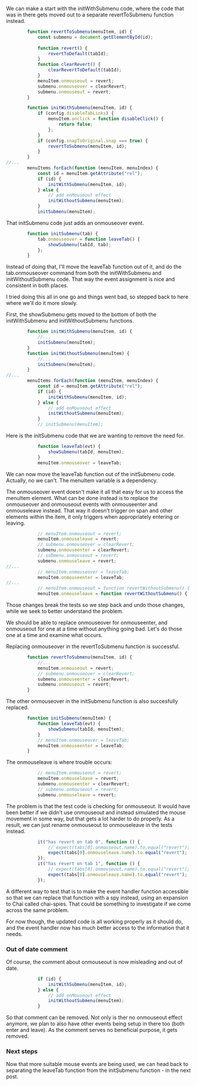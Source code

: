 We can make a start with the initWithSubmenu code, where the code that was in there gets moved out to a separate revertToSubmenu function instead.

```javascript
        function revertToSubmenu(menuItem, id) {
            const submenu = document.getElementById(id);
            
            function revert() {
                revertToDefault(tabId);
            }
            function clearRevert() {
                clearRevertToDefault(tabId);
            }
            menuItem.onmouseout = revert;
            submenu.onmouseover = clearRevert;
            submenu.onmouseout = revert;
        }

        function initWithSubmenu(menuItem, id) {
            if (config.disableTabLinks) {
                menuItem.onclick = function disableClick() {
                    return false;
                };
            }
            if (config.snapToOriginal.snap === true) {
                revertToSubmenu(menuItem, id);
            }
        }
//...
        menuItems.forEach(function (menuItem, menuIndex) {
            const id = menuItem.getAttribute("rel");
            if (id) {
                initWithSubmenu(menuItem, id);
            } else {
                // add onMouseout effect
                initWithoutSubmenu(menuItem);
            }
            initSubmenu(menuItem);
```

That initSubmenu code just adds an onmouseover event.

```javascript
        function initSubmenu(tab) {
            tab.onmouseover = function leaveTab() {
                showSubmenu(tabId, tab);
            };
        }
```

Instead of doing that, I'll move the leaveTab function out of it, and do the tab.onmouseover command from both the initWithSubmenu and initWithoutSubmenu code. That way the event assignment is nice and consistent in both places.

I tried doing this all in one go and things went bad, so stepped back to here where we'll do it more slowly.

First, the showSubmenu gets moved to the bottom of both the initWithSubmenu and initWithoutSubmenu functions.

```javascript
        function initWithSubmenu(menuItem, id) {
            //...
            initSubmenu(menuItem);
        }
        function initWithoutSubmenu(menuItem) {
            //...
            initSubmenu(menuItem);
        }
//...
        menuItems.forEach(function (menuItem, menuIndex) {
            const id = menuItem.getAttribute("rel");
            if (id) {
                initWithSubmenu(menuItem, id);
            } else {
                // add onMouseout effect
                initWithoutSubmenu(menuItem);
            }
            // initSubmenu(menuItem);
```

Here is the initSubmenu code that we are wanting to remove the need for.

```javascript
            function leaveTab(evt) {
                showSubmenu(tabId, menuItem);
            }
            menuItem.onmouseover = leaveTab;
```

We can now move the leaveTab function out of the initSubmenu code. Actually, no we can't. The menuItem variable is a dependency.

The onmouseover event doesn't make it all that easy for us to access the menuItem element. What can be done instead is to replace the onmouseover and onmouseout events with onmouseenter and onmouseleave instead. That way it doesn't trigger on span and other elements within the item, it only triggers when appropriately entering or leaving.

```javascript
            // menuItem.onmouseout = revert;
            menuItem.onmouseleave = revert;
            // submenu.onmouseover = clearRevert;
            submenu.onmouseenter = clearRevert;
            // submenu.onmouseout = revert;
            submenu.onmouseleave = revert;
//...
            // menuItem.onmouseover = leaveTab;
            menuItem.onmouseenter = leaveTab;
//...
            // menuItem.onmouseout = function revertWithoutSubmenu() {
            menuItem.onmouseleave = function revertWithoutSubmenu() {
```

Those changes break the tests so we step back and undo those changes, while we seek to better understand the problem.

We should be able to replace onmouseover for onmouseenter, and onmouseout for  one at a time without anything going bad. Let's do those one at a time and examine what occurs.

Replacing onmouseover in the revertToSubmenu function is successful.

```javascript
        function revertToSubmenu(menuItem, id) {
            //...
            menuItem.onmouseout = revert;
            // submenu.onmouseover = clearRevert;
            submenu.onmouseenter = clearRevert;
            submenu.onmouseout = revert;
        }
```


The other onmouseover in the initSubmenu function is also succesfully replaced.

```javascript
        function initSubmenu(menuItem) {
            function leaveTab(evt) {
                showSubmenu(tabId, menuItem);
            }
            // menuItem.onmouseover = leaveTab;
            menuItem.onmouseenter = leaveTab;
        }
```

The onmouseleave is where trouble occurs:

```javascript
            // menuItem.onmouseout = revert;
            menuItem.onmouseleave = revert;
            submenu.onmouseenter = clearRevert;
            // submenu.onmouseout = revert;
            submenu.onmouseleave = revert;
```

The problem is that the test code is checking for onmouseout. It would have been better if we didn't use onmouseout and instead simulated the mouse movement in some way, but that gets a lot harder to do properly. As a result, we can just rename onmouseout to onmouseleave in the tests instead.

```javascript
            it("has revert on tab 0", function () {
                // expect(tabs[0].onmouseout.name).to.equal("revert");
                expect(tabs[0].onmouseleave.name).to.equal("revert");
            });
            it("has revert on tab 1", function () {
                // expect(tabs[0].onmouseout.name).to.equal("revert");
                expect(tabs[0].onmouseleave.name).to.equal("revert");
            });
```

A different way to test that is to make the event handler function accessible so that we can replace that function with a spy instead, using an expansion to Chai called chai-spies. That could be something to investigate if we come across the same problem.

For now though, the updated code is all working properly as it should do, and the event handler now has much better access to the information that it needs.

### Out of date comment

Of course, the comment about onmouseout is now misleading and out of date.

```javascript
            if (id) {
                initWithSubmenu(menuItem, id);
            } else {
                // add onMouseout effect
                initWithoutSubmenu(menuItem);
            }
```

So that comment can be removed. Not only is ther no onmouseout effect anymore, we plan to also have other events being setup in there too (both enter and leave). As the comment serves no beneficial purpose, it gets removed.

### Next steps

Now that more suitable mouse events are being used, we can head back to separating the leaveTab function from the initSubmenu function - in the next post.
